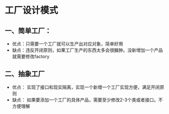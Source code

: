 # 工厂设计模式
## 一、简单工厂：
- 优点：只需要一个工厂就可以生产出对应对象，简单好用
- 缺点：违反开闭原则，如果工厂生产的东西太多会很臃肿。没新增加一个产品就需要修改factory

## 二、抽象工厂
- 优点： 实现了接口和现实隔离，实现一个新增一个工厂实现方便，满足开闭原则
- 缺点： 如果要添加一个工厂的具体产品，需要至少修改2-3个类或者接口。不方便理解
